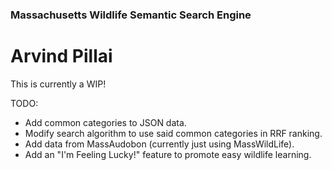 ### Massachusetts Wildlife Semantic Search Engine
# Arvind Pillai

This is currently a WIP! 

TODO:
 - Add common categories to JSON data.
 - Modify search algorithm to use said common categories in RRF ranking.
 - Add data from MassAudobon (currently just using MassWildLife).
 - Add an "I'm Feeling Lucky!" feature to promote easy wildlife learning.